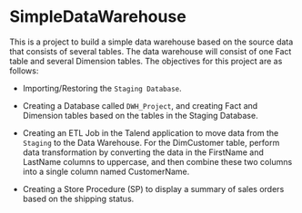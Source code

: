 # SimpleDataWarehouse

This is a project to build a simple data warehouse based on the source data that consists of several tables. The data warehouse will consist of one Fact table and several Dimension tables. The objectives for this project are as follows:

* Importing/Restoring the `Staging Database`.

* Creating a Database called `DWH_Project`, and creating Fact and Dimension tables based on the tables in the Staging Database.

* Creating an ETL Job in the Talend application to move data from the `Staging` to the Data Warehouse. For the DimCustomer table, perform data transformation by converting the data in the FirstName and LastName columns to uppercase, and then combine these two columns into a single column named CustomerName.

* Creating a Store Procedure (SP) to display a summary of sales orders based on the shipping status.
